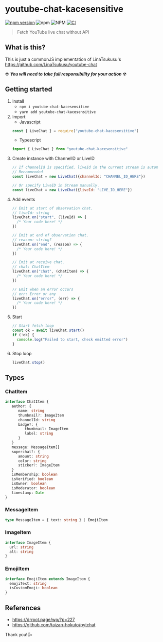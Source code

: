# youtube-chat-kacesensitive
[![npm version](https://badge.fury.io/js/youtube-chat-kacesensitive.svg)](https://badge.fury.io/js/youtube-chat-kacesensitive)
![npm](https://img.shields.io/npm/dt/youtube-chat-kacesensitive)
![NPM](https://img.shields.io/npm/l/youtube-chat-kacesensitive)
[![CI](https://github.com/kacesensitive/youtube-chat-kacesensitive/actions/workflows/ci.yml/badge.svg?branch=master)](https://github.com/kacesensitive/youtube-chat-kacesensitive/actions/workflows/ci.yml)

> Fetch YouTube live chat without API

## What is this?

This is just a commonJS implementation of LinaTsukusu's https://github.com/LinaTsukusu/youtube-chat

☢ ***You will need to take full responsibility for your action*** ☢

## Getting started
1. Install
    - `npm i youtube-chat-kacesensitive`
    - `yarn add youtube-chat-kacesensitive`
2. Import
    - Javascript
    ```javascript
    const { LiveChat } = require("youtube-chat-kacesensitive")
    ```
    - Typescript
    ```typescript
    import { LiveChat } from "youtube-chat-kacesensitive"
    ```
3. Create instance with ChannelID or LiveID
    ```javascript
    // If channelId is specified, liveId in the current stream is automatically acquired.
    // Recommended
    const liveChat = new LiveChat({channelId: "CHANNEL_ID_HERE"})
    
    // Or specify LiveID in Stream manually.
    const liveChat = new LiveChat({liveId: "LIVE_ID_HERE"})
    ```
4. Add events
    ```typescript
    // Emit at start of observation chat.
    // liveId: string
    liveChat.on("start", (liveId) => {
      /* Your code here! */
    })
   
    // Emit at end of observation chat.
    // reason: string?
    liveChat.on("end", (reason) => {
      /* Your code here! */
    })
    
    // Emit at receive chat.
    // chat: ChatItem
    liveChat.on("chat", (chatItem) => {
      /* Your code here! */
    })
    
    // Emit when an error occurs
    // err: Error or any
    liveChat.on("error", (err) => {
      /* Your code here! */
    })
    ```
5. Start
    ```typescript
    // Start fetch loop
    const ok = await liveChat.start()
    if (!ok) {
      console.log("Failed to start, check emitted error")
    }
    ```
6. Stop loop
   ```typescript
   liveChat.stop()
   ```

## Types
### ChatItem
```typescript
interface ChatItem {
   author: {
      name: string
      thumbnail?: ImageItem
      channelId: string
      badge?: {
         thumbnail: ImageItem
         label: string
      }
   }
   message: MessageItem[]
   superchat?: {
      amount: string
      color: string
      sticker?: ImageItem
   }
   isMembership: boolean
   isVerified: boolean
   isOwner: boolean
   isModerator: boolean
   timestamp: Date
}
```

### MessageItem

```typescript
type MessageItem = { text: string } | EmojiItem
```

### ImageItem
```typescript
interface ImageItem {
  url: string
  alt: string
}
```

### EmojiItem
```typescript
interface EmojiItem extends ImageItem {
  emojiText: string
  isCustomEmoji: boolean
}
```

## References
- https://drroot.page/wp/?p=227
- https://github.com/taizan-hokuto/pytchat

Thank you!👍
